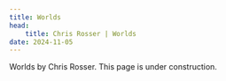 ```yaml
---
title: Worlds
head:
    title: Chris Rosser | Worlds
date: 2024-11-05
---
```


Worlds by Chris Rosser. This page is under construction.